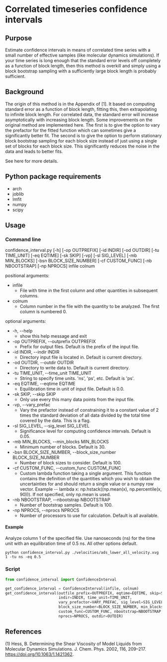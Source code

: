 # Correlated timeseries confidence intervals

## Purpose

Estimate confidence intervals in means of correlated time series with a small number of effective samples (like molecular dynamics simulations). If your time series is long enough that the standard error levels off completely as a function of block length, then this method is overkill and simply using a block bootstrap sampling with a sufficiently large block length is probably sufficient.

## Background

The origin of this method is in the Appendix of [1]. It based on computing standard error as a function of block length, fitting this, then extrapolating to infinite block length. For correlated data, the standard error will increase asymptotically with increasing block length. Some improvements on the original method are implemented here. The first is to give the option to vary the prefactor for the fitted function which can sometimes give a significantly better fit. The second is to give the option to perform stationary block bootstrap sampling for each block size instead of just using a single set of blocks for each block size. This significantly reduces the noise in the data and leads to better fits.

See here for more details.

## Python package requirements

* arch
* joblib
* lmfit
* numpy
* scipy

## Usage

### Command line

confidence_interval.py [-h] [-op OUTPREFIX] [-id INDIR] [-od OUTDIR] [-tu TIME_UNIT] [-eq EQTIME] [-sk SKIP] [-vp] [-sl SIG_LEVEL] [-mb MIN_BLOCKS] [-bsn BLOCK_SIZE_NUMBER] [-cf CUSTOM_FUNC] [-nb NBOOTSTRAP] [-np NPROCS] infile colnum  

positional arguments:
* infile
  * File with time in the first column and other quantities in subsequent columns.
* colnum
  * Column number in the file with the quantity to be analyzed. The first column is numbered 0.

optional arguments:  
* -h, --help
  * show this help message and exit
* -op OUTPREFIX, --outprefix OUTPREFIX
  * Prefix for output files. Default is the prefix of the input file.
* -id INDIR, --indir INDIR 
  * Directory input file is located in. Default is current directory.
* -od OUTDIR, --outdir OUTDIR 
  * Directory to write data to. Default is current directory.
* -tu TIME_UNIT, --time_unit TIME_UNIT 
  * String to specify time units. 'ns', 'ps', etc. Default is 'ps'.
* -eq EQTIME, --eqtime EQTIME
  * Equilibration time in unit of input file. Default is 0.0.
* -sk SKIP, --skip SKIP 
  * Only use every this many data points from the input file.
* -vp, --vary_prefac   
  * Vary the prefactor instead of constraining it to a constant value of 2 times the standard deviation of all data divided by the total time covered by the data. This is a flag.
* -sl SIG_LEVEL, --sig_level SIG_LEVEL
  * Significance level for computing confidence intervals. Default is 0.05.
* -mb MIN_BLOCKS, --min_blocks MIN_BLOCKS
  * Minimum number of blocks. Default is 30.
* -bsn BLOCK_SIZE_NUMBER, --block_size_number BLOCK_SIZE_NUMBER
  * Number of block sizes to consider. Default is 100.
* -cf CUSTOM_FUNC, --custom_func CUSTOM_FUNC
  * Custom lambda function taking a single argument. This function contains the definition of the quantities which you wish to obtain the uncertainties for and should return a single value or a numpy row vector. Example -- lambda x: np.hstack((np.mean(x), np.percentile(x, 90))). If not specified, only np.mean is used.
* -nb NBOOTSTRAP, --nbootstrap NBOOTSTRAP
  * Number of bootstrap samples. Default is 100.
* -np NPROCS, --nprocs NPROCS
  * Number of processors to use for calculation. Default is all available.

#### Example

Analyze column 1 of the specified file. Use nanoseconds (ns) for the time unit with an equilibration time of 0.5 ns. All other options default.

```shell
python confidence_interval.py ./velocities/ads_lower_all_velocity.xvg 1 -tu ns -eq 0.5
```

### Script

```python
from confidence_interval import ConfidenceInterval

get_confidence_interval = ConfidenceInterval(infile, colnum)
get_confidence_interval(outfile_prefix=OUTPREFIX, eqtime=EQTIME, skip=SKIP,
                        indir=INDIR, time_unit=TIME_UNIT,
                        vary_prefactor=VARY_PREFAC, sig_level=SIG_LEVEL,
                        block_size_number=BLOCK_SIZE_NUMBER, min_blocks=MIN_BLOCKS,
                        custom_func=CUSTOM_FUNC, nbootstrap=NBOOTSTRAP,
                        nprocs=NPROCS, outdir=OUTDIR)
```

## References

(1) Hess, B. Determining the Shear Viscosity of Model Liquids from Molecular Dynamics Simulations. J. Chem. Phys. 2002, 116, 209–217. https://doi.org/10.1063/1.1421362.
